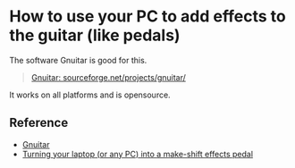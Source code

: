 # How to use your PC to add effects to the guitar (like pedals)

The software Gnuitar is good for this.

> [Gnuitar: sourceforge.net/projects/gnuitar/](https://sourceforge.net/projects/gnuitar/)

It works on all platforms and is opensource.


## Reference

 * [Gnuitar](https://sourceforge.net/projects/gnuitar/) 
 * [Turning your laptop (or any PC) into a make-shift effects pedal](http://www.effectsbay.com/2011/11/guest-post-turning-your-laptop-or-any-pc-into-a-make-shift-effects-pedal/)
 
 